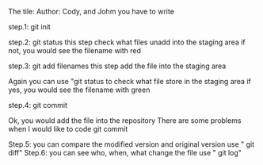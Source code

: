 The tile: 
Author: Cody, and Johm
you have to write 

step.1:
	git init 

step.2: 
	git status 
this step check what files unadd into the staging area
if not, you would see the filename with red 

step.3: 
	git add filenames
this step add the file into the staging area

Again you can use "git status to check what file store in the staging area
if yes, you would see the filename with green

step.4:
	git commit 
	
Ok, you would add the file into the repository
There are some problems when I would like to code git commit

Step.5:
	you can compare the modified version and original version 
	use
	" git diff" 
Step.6: 
	you can see who, when, what change the file 
	use " git log" 


